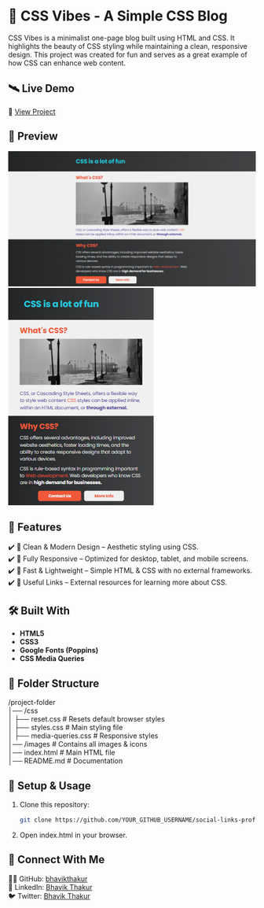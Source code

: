 #  📄 CSS Vibes - A Simple CSS Blog  

CSS Vibes is a minimalist one-page blog built using HTML and CSS. It highlights the beauty of CSS styling while maintaining a clean, responsive design. This project was created for fun and serves as a great example of how CSS can enhance web content.

## 🛰 Live Demo  
🔗 [View Project](https://bhavikthakur.github.io/css-blog-dummy/)  

## 📸 Preview  
![Project Screenshot](./design/desktop-view.png)  
![Project Screenshot](./design/mobile-view.png)   

## 📌 Features  
✔️ 🎨 Clean & Modern Design – Aesthetic styling using CSS. <br>
✔️ 📱 Fully Responsive – Optimized for desktop, tablet, and mobile screens. <br>
✔️ 🚀 Fast & Lightweight – Simple HTML & CSS with no external frameworks. <br>
✔️ 🔗 Useful Links – External resources for learning more about CSS. <br>

## 🛠️ Built With  
- **HTML5**   <br>
- **CSS3**   <br>
- **Google Fonts (Poppins)**    <br>
- **CSS  Media Queries** 

## 📂 Folder Structure  
/project-folder <br>
│── /css <br>
│   ├── reset.css        # Resets default browser styles <br>
│   ├── styles.css       # Main styling file <br>
│   ├── media-queries.css # Responsive styles <br>
│── /images             # Contains all images & icons <br>
│── index.html          # Main HTML file <br>
│── README.md           # Documentation <br>



## 🔧 Setup & Usage  
1. Clone this repository:  
   ```bash
   git clone https://github.com/YOUR_GITHUB_USERNAME/social-links-profile.git    
2. Open index.html in your browser. 


## 🤝 Connect With Me  
👨‍💻 GitHub: [bhavikthakur](https://github.com/bhavikthakur)  <br>
💼 LinkedIn: [Bhavik Thakur](https://www.linkedin.com/in/bhavik-thakur/)  <br>
🐦 Twitter: [Bhavik Thakur](https://x.com/BhavikkThakur)  <br>
